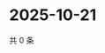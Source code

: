 # 2025-10-21

共 0 条

<!-- BEGIN ZHIHUQUESTIONS -->
<!-- 最后更新时间 Tue Oct 21 2025 23:13:20 GMT+0800 (China Standard Time) -->

<!-- END ZHIHUQUESTIONS -->
